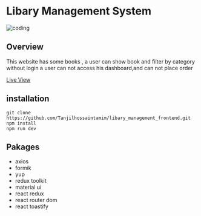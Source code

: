 # Libary Management System

<img src="https://i.ibb.co/0VNQRRF/rsz-libary.png"  alt="coding">

## Overview
This website has some books , a user can show book and filter by category 
without login a user can not access his dashboard,and can not place order

<a href="https://libary-management.netlify.app" target="_blank">Live View</a>

## installation
```
git clone https://github.com/Tanjilhossaintamim/libary_management_frontend.git
npm install
npm run dev
```

## Pakages
- axios
- formik
- yup
- redux toolkit
- material ui
- react redux
- react router dom
- react toastify
